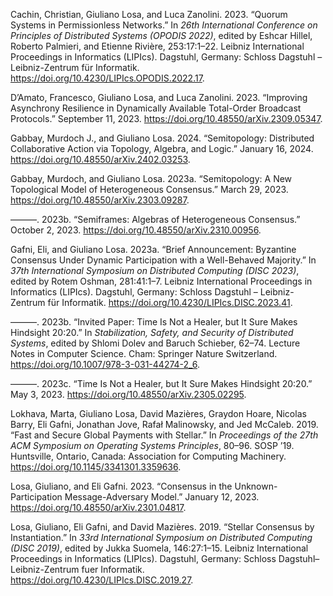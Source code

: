 Cachin, Christian, Giuliano Losa, and Luca Zanolini. 2023. “Quorum
Systems in Permissionless Networks.” In *26th International Conference
on Principles of Distributed Systems (OPODIS 2022)*, edited by Eshcar
Hillel, Roberto Palmieri, and Etienne Rivière, 253:17:1–22. Leibniz
International Proceedings in Informatics (LIPIcs). Dagstuhl, Germany:
Schloss Dagstuhl – Leibniz-Zentrum für Informatik.
<https://doi.org/10.4230/LIPIcs.OPODIS.2022.17>.

D’Amato, Francesco, Giuliano Losa, and Luca Zanolini. 2023. “Improving
Asynchrony Resilience in Dynamically Available Total-Order Broadcast
Protocols.” September 11, 2023.
<https://doi.org/10.48550/arXiv.2309.05347>.

Gabbay, Murdoch J., and Giuliano Losa. 2024. “Semitopology: Distributed
Collaborative Action via Topology, Algebra, and Logic.” January 16,
2024. <https://doi.org/10.48550/arXiv.2402.03253>.

Gabbay, Murdoch, and Giuliano Losa. 2023a. “Semitopology: A New
Topological Model of Heterogeneous Consensus.” March 29, 2023.
<https://doi.org/10.48550/arXiv.2303.09287>.

———. 2023b. “Semiframes: Algebras of Heterogeneous Consensus.” October
2, 2023. <https://doi.org/10.48550/arXiv.2310.00956>.

Gafni, Eli, and Giuliano Losa. 2023a. “Brief Announcement: Byzantine
Consensus Under Dynamic Participation with a Well-Behaved Majority.” In
*37th International Symposium on Distributed Computing (DISC 2023)*,
edited by Rotem Oshman, 281:41:1–7. Leibniz International Proceedings in
Informatics (LIPIcs). Dagstuhl, Germany: Schloss Dagstuhl –
Leibniz-Zentrum für Informatik.
<https://doi.org/10.4230/LIPIcs.DISC.2023.41>.

———. 2023b. “Invited Paper: Time Is Not a Healer, but It Sure Makes
Hindsight 20:20.” In *Stabilization, Safety, and Security of Distributed
Systems*, edited by Shlomi Dolev and Baruch Schieber, 62–74. Lecture
Notes in Computer Science. Cham: Springer Nature Switzerland.
<https://doi.org/10.1007/978-3-031-44274-2_6>.

———. 2023c. “Time Is Not a Healer, but It Sure Makes Hindsight 20:20.”
May 3, 2023. <https://doi.org/10.48550/arXiv.2305.02295>.

Lokhava, Marta, Giuliano Losa, David Mazières, Graydon Hoare, Nicolas
Barry, Eli Gafni, Jonathan Jove, Rafał Malinowsky, and Jed McCaleb.
2019. “Fast and Secure Global Payments with Stellar.” In *Proceedings of
the 27th ACM Symposium on Operating Systems Principles*, 80–96. SOSP
’19. Huntsville, Ontario, Canada: Association for Computing Machinery.
<https://doi.org/10.1145/3341301.3359636>.

Losa, Giuliano, and Eli Gafni. 2023. “Consensus in the
Unknown-Participation Message-Adversary Model.” January 12, 2023.
<https://doi.org/10.48550/arXiv.2301.04817>.

Losa, Giuliano, Eli Gafni, and David Mazières. 2019. “Stellar Consensus
by Instantiation.” In *33rd International Symposium on Distributed
Computing (DISC 2019)*, edited by Jukka Suomela, 146:27:1–15. Leibniz
International Proceedings in Informatics (LIPIcs). Dagstuhl, Germany:
Schloss Dagstuhl–Leibniz-Zentrum fuer Informatik.
<https://doi.org/10.4230/LIPIcs.DISC.2019.27>.
